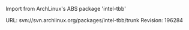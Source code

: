 Import from ArchLinux's ABS package 'intel-tbb'

URL: svn://svn.archlinux.org/packages/intel-tbb/trunk
Revision: 196284
